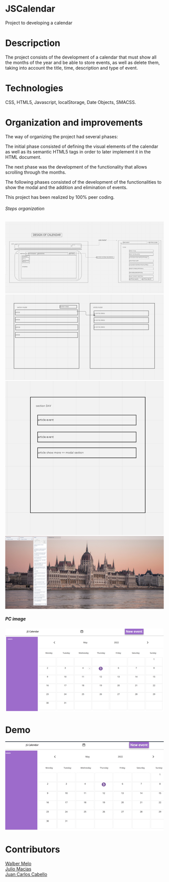 # JSCalendar
Project to developing a calendar

# Descripction

The project consists of the development of a calendar that must show all the months of the year and be able to store events, as well as delete them, taking into account the title, time, description and type of event.

# Technologies

CSS, HTML5, Javascript, localStorage, Date Objects, SMACSS.

# Organization and improvements

The way of organizing the project had several phases:

The initial phase consisted of defining the visual elements of the calendar as well as its semantic HTML5 tags in order to later implement it in the HTML document.

The next phase was the development of the functionality that allows scrolling through the months.

The following phases consisted of the development of the functionalities to show the modal and the addition and elimination of events.

This project has been realized by 100% peer coding.

###### Steps organization
<img src ="./src/img/calendarStructure.png">
<img src ="./src/img/modalesarticleysection.png">
<img src ="./src/img/resumeSectionDay.png">
<img src ="./src/img/trello.png">

##### PC image
<img src ="./src/img/calendarImage.png"><br>

# Demo
<img src="./src/img/demo.gif"><br>

# Contributors
<a href="https://github.com/WalberMelo">Walber Melo</a><br>
<a href="https://github.com/juliomc23">Julio Macias</a><br>
<a href="https://github.com/JcarlosCabello1991">Juan Carlos Cabello</a><br>


